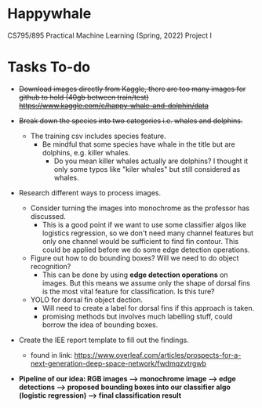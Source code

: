 # Happywhale
CS795/895 Practical Machine Learning (Spring, 2022) Project I


# Tasks To-do
- ~~Download images directly from Kaggle, there are too many images for github to hold (40gb between train/test) https://www.kaggle.com/c/happy-whale-and-dolphin/data~~
- ~~Break down the species into two categories i.e. whales and dolphins.~~
  - The training csv includes species feature. 
    - Be mindful that some species have whale in the title but are dolphins, e.g. killer whales.
      - Do you mean killer whales actually are dolphins? I thought it only some typos like "kiler whales" but still considered as whales.
- Research different ways to process images.
  - Consider turning the images into monochrome as the professor has discussed. 
    - This is a good point if we want to use some classifier algos like logistics regression, so we don't need many channel features but only one channel would be sufficient 
    to find fin contour. This could be applied before we do some edge detection operations.
  - Figure out how to do bounding boxes? Will we need to do object recognition? 
    - This can be done by using **edge detection operations** on images. But this means we assume only the shape of dorsal fins is the most vital feature for classification. 
    Is this ture?
  - YOLO for dorsal fin object dection. 
    - Will need to create a label for dorsal fins if this approach is taken.
    - promising methods but involves much labelling stuff, could borrow the idea of bounding boxes.
- Create the IEE report template to fill out the findings. 
  - found in link: https://www.overleaf.com/articles/prospects-for-a-next-generation-deep-space-network/fwdmqzvtrgwb

- **Pipeline of our idea: RGB images --> monochrome image --> edge detections --> proposed bounding boxes into our classifier algo (logistic regression) --> final classification result**


